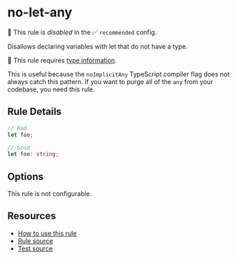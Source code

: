# no-let-any

🚫 This rule is _disabled_ in the ✅ `recommended` config.

Disallows declaring variables with let that do not have a type.

💭 This rule requires [type information](https://typescript-eslint.io/linting/typed-linting).

<!-- end auto-generated rule header -->

This is useful because the `noImplicitAny` TypeScript compiler flag does not always catch this pattern. If you want to purge all of the `any` from your codebase, you need this rule.

## Rule Details

```ts
// Bad
let foo;

// Good
let foo: string;
```

## Options

This rule is not configurable.

## Resources

- [How to use this rule](https://complete-ts.github.io/eslint-plugin-complete)
- [Rule source](https://github.com/complete-ts/complete/blob/main/packages/eslint-plugin-complete/src/rules/no-let-any.ts)
- [Test source](https://github.com/complete-ts/complete/blob/main/packages/eslint-plugin-complete/tests/rules/no-let-any.test.ts)

